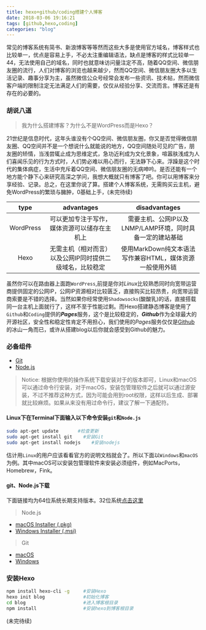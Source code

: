 ```yaml
---
title: hexo+github/coding搭建个人博客
date: 2018-03-06 19:16:21
tags: [github,hexo,coding]
categories: "blog"
---
```

常见的博客系统有简书、新浪博客等等然而这些大多是使用官方域名，博客样式也比较单一，优点是容易上手，不必太注重编辑语法，缺点是博客的样式比较单一44，无法使用自己的域名，同时也就意味访问量注定不高，随着QQ空间、微信朋友圈的流行，人们对博客的浏览也越来越少，然而QQ空间、微信朋友圈大多以生活记录、趣事分享为主，虽然微信公众号经常会发布一些资讯、技术帖，然而微信客户端的限制注定无法满足人们的需要，仅仅从经验分享、交流而言。博客还是有存在的必要的。
<!--more-->

### 胡说八道

> 我为什么搭建博客？为什么不是WordPress而是Hexo？   

21世纪是信息时代，这年头谁没有个QQ空间、微信朋友圈，你又是否觉得微信朋友圈、QQ空间并不是一个想说什么就能说的地方，QQ空间随处可见的广告，朋友圈的矫情，当浅尝辄止成为思维定式，急功近利成为文化景象，喧嚣肤浅成为人们喜闻乐见的行为方式时，人们势必难以用心而行，无法静下心来。浮躁是这个时代的集体病症，生活中充斥着QQ空间、微信朋友圈的无病呻吟。是否还能有一个地方能个静下心来研究高深之学问，我想大概就只有博客了吧。你可以用博客来分享经验、记录。总之，在这里你说了算。搭建个人博客系统，无需购买云主机，避免WordPress的繁琐与臃肿，0基础上手，(未完待续)

|type|advantages|disadvantages|
|:-:|:-:|:-:|
|WordPress|可以更加专注于写作，媒体资源可以储存在主机上|需要主机、公网IP以及LNMP/LAMP环境，同时具备一定的建站基础|
|Hexo|无需主机（相对而言）以及公网IP同时提供二级域名，比较稳定|使用MarkDown纯文本语法写作兼容HTML，媒体资源一般使用外链|

虽然你可以在路由器上面跑` WordPress `,前提是你对*Linux*比较熟悉同时向宽带运营商提供固定的公网IP，公网IP资源相对比较匮乏，直接购买比较昂贵，向宽带运营商索要是不错的选择。当然如果你经常使用` Shadowsocks `(酸酸乳)的话，直接搭载同一台主机上面就行了，这样不至于性能过剩。而Hexo搭建静态博客是使用了` Github `和` Coding `提供的***Pages***服务，这个是比较稳定的，***Github***作为全球最大的开源社区，安全性和稳定性肯定不用担心，我们使用的*Pages*服务仅仅是[Github](https://github.com/)的冰山一角而已，或许从搭建blog以后你就会感受到Github的魅力。   


### 必备组件  
- [Git](https://git-scm.com/) 
- [Node.js](https://nodejs.org/en/)   

> Notice: 根据你使用的操作系统下载安装对于的版本即可，Linux和macOS可以通过命令行安装，对于macOS，安装包管理软件之后就可以通过源安装，不过不推荐这种方式，因为可能会用到root权限，这样以后生成、部署就比较麻烦。如果从来没有用过命令行，建议了解一下通配符。   

#### Linux下在Terminal下面输入以下命令安装` git `和` Node.js `  
```bash
sudo apt-get update       #检查更新
sudo apt-get install git    #安装Git
sudo apt-get install nodejs    #安装nodejs
```   
估计用` Linux `的用户应该看看官方的说明文档就会了。所以下面以` Windows `和` macOS `为例。其中macOS可以安装包管理软件来安装必须组件，例如MacPorts，Homebrew，Fink。     

#### git、Node.js下载      
下面链接均为64位系统长期支持版本。32位系统[点击这里](https://nodejs.org/en/download/)       
> Node.js
* [macOS Installer (.pkg)](https://nodejs.org/dist/v8.10.0/node-v8.10.0.pkg)
* [Windows Installer (.msi)](https://nodejs.org/dist/v8.10.0/node-v8.10.0-x64.msi) 

> Git   
- [macOS](https://sourceforge.net/projects/git-osx-installer/files/git-2.16.2-intel-universal-mavericks.dmg/download?use_mirror=autoselect)
- [Windows](https://github.com/git-for-windows/git/releases/download/v2.16.2.windows.1/Git-2.16.2-32-bit.exe) 

### 安装Hexo   

```bash
npm install hexo-cli -g     #安装Hexo
hexo init blog              #初始化博客
cd blog                     #进入博客根目录
npm install                 #安装hexo到博客根目录
``` 
(未完待续)



























